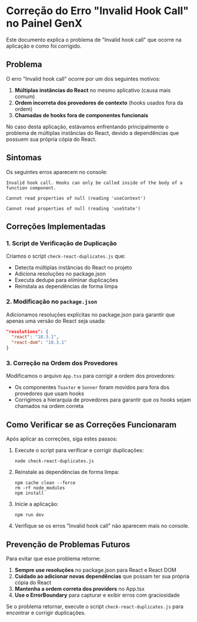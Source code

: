 # Correção do Erro "Invalid Hook Call" no Painel GenX

Este documento explica o problema de "Invalid hook call" que ocorre na aplicação e como foi corrigido.

## Problema

O erro "Invalid hook call" ocorre por um dos seguintes motivos:

1. **Múltiplas instâncias do React** no mesmo aplicativo (causa mais comum)
2. **Ordem incorreta dos provedores de contexto** (hooks usados fora da ordem)
3. **Chamadas de hooks fora de componentes funcionais**

No caso desta aplicação, estávamos enfrentando principalmente o problema de múltiplas instâncias do React, devido a dependências que possuem sua própria cópia do React.

## Sintomas

Os seguintes erros aparecem no console:

```
Invalid hook call. Hooks can only be called inside of the body of a function component.
```

```
Cannot read properties of null (reading 'useContext')
```

```
Cannot read properties of null (reading 'useState')
```

## Correções Implementadas

### 1. Script de Verificação de Duplicação

Criamos o script `check-react-duplicates.js` que:
- Detecta múltiplas instâncias do React no projeto
- Adiciona resoluções no package.json
- Executa dedupe para eliminar duplicações
- Reinstala as dependências de forma limpa

### 2. Modificação no `package.json`

Adicionamos resoluções explícitas no package.json para garantir que apenas uma versão do React seja usada:

```json
"resolutions": {
  "react": "18.3.1",
  "react-dom": "18.3.1"
}
```

### 3. Correção na Ordem dos Provedores

Modificamos o arquivo `App.tsx` para corrigir a ordem dos provedores:
- Os componentes `Toaster` e `Sonner` foram movidos para fora dos provedores que usam hooks
- Corrigimos a hierarquia de provedores para garantir que os hooks sejam chamados na ordem correta

## Como Verificar se as Correções Funcionaram

Após aplicar as correções, siga estes passos:

1. Execute o script para verificar e corrigir duplicações:
   ```
   node check-react-duplicates.js
   ```

2. Reinstale as dependências de forma limpa:
   ```
   npm cache clean --force
   rm -rf node_modules
   npm install
   ```

3. Inicie a aplicação:
   ```
   npm run dev
   ```

4. Verifique se os erros "Invalid hook call" não aparecem mais no console.

## Prevenção de Problemas Futuros

Para evitar que esse problema retorne:

1. **Sempre use resoluções** no package.json para React e React DOM
2. **Cuidado ao adicionar novas dependências** que possam ter sua própria cópia do React
3. **Mantenha a ordem correta dos providers** no App.tsx
4. **Use o ErrorBoundary** para capturar e exibir erros com graciosidade

Se o problema retornar, execute o script `check-react-duplicates.js` para encontrar e corrigir duplicações. 
